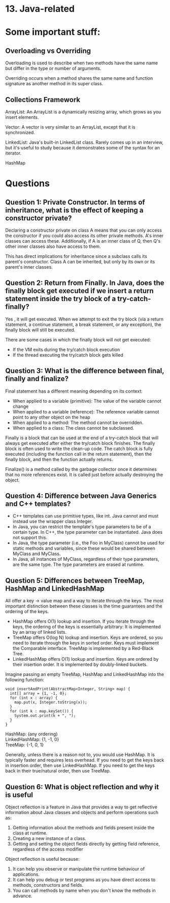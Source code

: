 # 13. Java-related 

# Some important stuff:
## Overloading vs Overriding
Overloading is used to describe when two methods have the same name but differ in the type or number of arguments.

Overriding occurs when a method shares the same name and function signature as another method in its super class.

## Collections Framework
ArrayList: An ArrayList is a dynamically resizing array, which grows as you insert elements.

Vector: A vector is very similar to an ArrayList, except that it is synchronized.

LinkedList: Java's built-in LinkedList class. Rarely comes up in an interview, but it's useful to study because it demonstrates some of the syntax for an iterator.

HashMap

# Questions
## Question 1: Private Constructor. In terms of inheritance, what is the effect of keeping a constructor private?
Declaring a constructor private on class A means that you can only access the constructor if you could also access its other private methods. A's inner classes can access these. Additionally, if A is an inner class of Q, then Q's other inner classes also have access to them.

This has direct implications for inheritance since a subclass calls its parent's constructor. Class A can be inherited, but only by its own or its parent's inner classes.

## Question 2: Return from Finally. In Java, does the finally block get executed if we insert a return statement inside the try block of a try-catch-finally?
Yes , it will get executed. When we attempt to exit the try block (via a return statement, a continue statement, a break statement, or any exception), the finally block will still be executed.

There are some cases in which the finally block will not get executed:
- If the VM exits during the try/catch block execution
- If the thread executing the try/catch block gets killed

## Question 3: What is the difference between final, finally and finalize?
Final statement has a different meaning depending on its context:
- When applied to a variable (primitive): The value of the variable cannot change
- When applied to a variable (reference): The reference variable cannot point to any other object on the heap
- When applied to a method: The method cannot be overridden.
- When applied to a class: The class cannot be subclassed.

Finally is a block that can be used at the end of a try-catch block that will always get executed after either the try/catch block finishes. The finally block is often used to write the clean-up code.
The catch block is fully executed (including the function call in the return statement), then the finally block, and then the function actually returns.

Finalize() is a method called by the garbage collector once it determines that no more references exist. It is called just before actually destroying the object.

## Question 4: Difference between Java Generics and C++ templates?
- C++ templates can use primitive types, like int. Java cannot and must instead use the wrapper class Integer.
- In Java, you can restrict the template's type parameters to be of a certain type. In C++, the type parameter can be instantiated. Java does not support this.
- In Java, the type parameter (i.e., the Foo in MyClass<Foo>) cannot be used for static methods and variables, since these would be shared between MyClass<Foo> and MyClass<Bar>.
- In Java, all instances of MyClass, regardless of their type parameters, are the same type. The type parameters are erased at runtime.

## Question 5: Differences between TreeMap, HashMap and LinkedHashMap
All offer a key -> value map and a way to iterate through the keys. The most important distinction between these classes is the time guarantees and the ordering of the keys.
- HashMap offers O(1) lookup and insertion. If you iterate through the keys, the ordering of the keys is essentially arbitrary: It is implemented by an array of linked lists.
- TreeMap offers O(log N) lookup and insertion. Keys are ordered, so you need to iterate through the keys in sorted order. Keys must implement the Comparable interface. TreeMap is implemented by a Red-Black Tree.
- LinkedHashMap offers O(1) lookup and insertion. Keys are ordered by their insertion order. It is implemented by doubly-linked buckets.

Imagine passing an empty TreeMap, HashMap and LinkedHashMap into the following function:

```
void insertAndPrint(AbstractMap<Integer, String> map) {
  int[] array = {1, -1, 0};
  for (int x : array) {
    map.put(x, Integer.toString(x));
  }
  for (int k : map.keySet()) {
    System.out.print(k + ", ");
  }
}
```

HashMap: (any ordering)  
LinkedHashMap: {1, -1, 0}  
TreeMap: {-1, 0, 1}

Generally, unless there is a reason not to, you would use HashMap. It is typically faster and requires less overhead. If you need to get the keys back in insertion order, then use LinkedHashMap. If you need to get the keys back in their true/natural order, then use TreeMap.

## Question 6: What is object reflection and why it is useful
Object reflection is a feature in Java that provides a way to get reflective information about Java classes and objects and perform operations such as:
1. Getting information about the methods and fields present inside the class at runtime.
2. Creating a new instance of a class.
3. Getting and setting the object fields directly by getting field reference, regardless of the access modifier

Object reflection is useful because:
1. It can help you observe or manipulate the runtime behaviour of applications.
2. It can help you debug or test programs as you have direct access to methods, constructors and fields.
3. You can call methods by name when you don't know the methods in advance.
